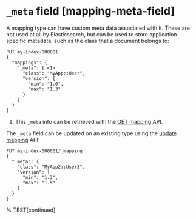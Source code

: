 # `_meta` field [mapping-meta-field]

A mapping type can have custom meta data associated with it. These are not used at all by Elasticsearch, but can be used to store application-specific metadata, such as the class that a document belongs to:

```console
PUT my-index-000001
{
  "mappings": {
    "_meta": { <1>
      "class": "MyApp::User",
      "version": {
        "min": "1.0",
        "max": "1.3"
      }
    }
  }
}
```

1. This `_meta` info can be retrieved with the [GET mapping](indices-get-mapping.md) API.


The `_meta` field can be updated on an existing type using the [update mapping](indices-put-mapping.md) API:

```console
PUT my-index-000001/_mapping
{
  "_meta": {
    "class": "MyApp2::User3",
    "version": {
      "min": "1.3",
      "max": "1.5"
    }
  }
}
```

%  TEST[continued]

